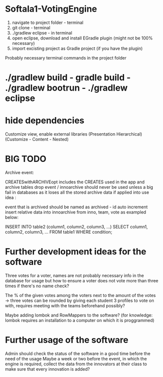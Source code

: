 # Softala1-VotingEngine

1. navigate to project folder - terminal
2. git clone <project> - terminal
3. ./gradlew eclipse - in terminal
4. open eclipse, download and install EGradle plugin (might not be 100% necessary)
4. import excisting project as Gradle project (if you have the plugin)

Probably necessary terminal commands in the project folder
# ./gradlew build - gradle build - ./gradlew bootrun - ./gradlew eclipse

# hide dependencies
Customize view, enable external libraries
(Presentation Hierarchical)
(Customize - Content - Nested)

# BIG TODO
Archive event:

CREATESwithARCHIVEopt includes the CREATES used in the app and archive tables
drop event / innoarchive should never be used unless a big fail in databases
as it loses all the stored archive data if applied into use
idea : 

event that is archived should be named as archived - id auto increment
insert relative data into innoarchive from inno, team, vote as exampled below:

INSERT INTO table2 (column1, column2, column3, ...)
SELECT column1, column2, column3, ...
FROM table1
WHERE condition;


# Further development ideas for the software
Three votes for a voter, names are not probably necessary info in the database for usage
but how to ensure a voter does not vote more than three times if there's no name check?

The % of the given votes among the voters next to the amount of the votes
-> three votes can be rounded by giving each student 3 profiles to vote on with, requires meeting with the teams beforehand possibly?

Maybe adding 
lombok and RowMappers to the software? (for knowledge: lombok requires an installation to 
a computer on which it is proggrammed)

# Further usage of the software
Admin should check the status of the software in a good time before the need of the usage
Maybe a week or two before the event, in which the engine is required, collect the data from
the innovators at their class to make sure that every innovation is added?
